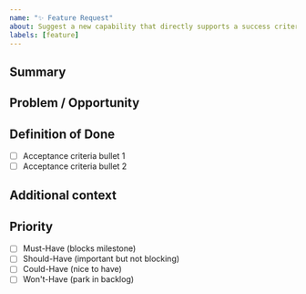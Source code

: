 ```yaml
---
name: "✨ Feature Request"
about: Suggest a new capability that directly supports a success criterion.
labels: [feature]
---
```


## Summary
<!-- One-sentence description of the feature -->

## Problem / Opportunity
<!-- What user problem does this solve? Which success criterion from docs/PROJECT_CHARTER.md does it support? -->

## Definition of Done
- [ ] Acceptance criteria bullet 1
- [ ] Acceptance criteria bullet 2

## Additional context
<!-- Links, prototypes, screenshots, etc. -->

## Priority
- [ ] Must-Have (blocks milestone)
- [ ] Should-Have (important but not blocking)
- [ ] Could-Have (nice to have)
- [ ] Won't-Have (park in backlog) 